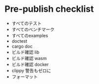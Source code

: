 # Pre-publish checklist

  - すべてのテスト
  - すべてのベンチマーク
  - すべてのexamples
  - doctest
  - cargo doc
  - ビルド確認 lib
  - ビルド確認 wasm
  - ビルド確認 docker
  - clippy 警告もゼロに
  - フォーマット 

<!-- ## 1.ビルドとテスト
```bash
cargo build --all-targets --no-default-features"
cargo build --all-targets --features "linalg-netlib"
cargo test --all-targets --features "linalg-netlib"
```

## 2. WASMのテスト

すべてのエラーと警告をなくして。

```bash
cargo test --all-targets --features "linalg-netlib,wasm" --target wasm32-unknown-unknown
```

## 3. ドックテストの実行
```bash
cargo doc --test
```

## 4. ドキュメントの生成
```bash
cargo doc --all-targets --features "linalg-netlib"
```

## 5. ベンチマークの実行
```bash
cargo bench --all-targets --features "linalg-netlib"
```

## 6. examplesの実行
```bash
cargo run --example autograd_demo
```

## 7. clippyの実行
```bash
cargo clippy --all-targets --features "linalg-netlib" -D warnings
```

## 8. フォーマットの実行
```bash
cargo fmt --all --check
```

## 9. ビルドの実行
```bash
cargo build --all-targets --features "linalg-netlib"
```

## 10. WASMのビルド
```bash
cargo build --all-targets --features "linalg-netlib,wasm" --target wasm32-unknown-unknown
``` -->

<!-- ## 11. プッシュ
```bash
git add -A
git commit -m "chore: Prepare for release"
git push origin $(git branch --show-current)
```

## 11. リリースの作成
```bash
cargo release -- --no-verify
```

## 12. リリースの確認
```bash
cargo release -- --no-verify
```

## 13. リリースのプッシュ
```bash
git push origin $(git branch --show-current)
git push origin $(git branch --show-current) --tags
``` -->



